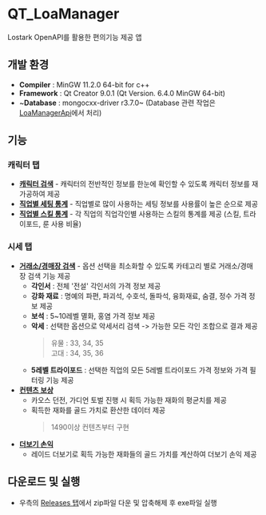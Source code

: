 # QT_LoaManager
Lostark OpenAPI를 활용한 편의기능 제공 앱
## 개발 환경
- **Compiler** : MinGW 11.2.0 64-bit for c++
- **Framework** : Qt Creator 9.0.1 (Qt Version. 6.4.0 MinGW 64-bit)
- ~**Database** : mongocxx-driver r3.7.0~ (Database 관련 작업은 [LoaManagerApi](https://github.com/Wseop/ASP.NET-LoaManagerApi)에서 처리)
## 기능
### 캐릭터 탭
- **[캐릭터 검색](https://github.com/Wseop/QT_LoaManager/tree/main/function/character_search)** - 캐릭터의 전반적인 정보를 한눈에 확인할 수 있도록 캐릭터 정보를 재가공하여 제공
- **[직업별 세팅 통계](https://github.com/Wseop/QT_LoaManager/tree/main/function/setting_ranking)** - 직업별로 많이 사용하는 세팅 정보를 사용률이 높은 순으로 제공
- **[직업별 스킬 통계](https://github.com/Wseop/QT_LoaManager/tree/main/function/skill_stats)** - 각 직업의 직업각인별 사용하는 스킬의 통계를 제공 (스킬, 트라이포드, 룬 사용 비율)
### 시세 탭
- **[거래소/경매장 검색](https://github.com/Wseop/QT_LoaManager/tree/main/function/smart_search)** - 옵션 선택을 최소화할 수 있도록 카테고리 별로 거래소/경매장 검색 기능 제공
  - **각인서** : 전체 '전설' 각인서의 가격 정보 제공
  - **강화 재료** : 명예의 파편, 파괴석, 수호석, 돌파석, 융화재료, 숨결, 정수 가격 정보 제공
  - **보석** : 5~10레벨 멸화, 홍염 가격 정보 제공
  - **악세** : 선택한 옵션으로 악세서리 검색 -> 가능한 모든 각인 조합으로 결과 제공
    > 유물 : 33, 34, 35    
    > 고대 : 34, 35, 36
  - **5레벨 트라이포드** : 선택한 직업의 모든 5레벨 트라이포드 가격 정보와 가격 필터링 기능 제공
- **[컨텐츠 보상](https://github.com/Wseop/QT_LoaManager/tree/main/function/content_reward)**
  - 카오스 던전, 가디언 토벌 진행 시 획득 가능한 재화의 평균치를 제공 
  - 획득한 재화를 골드 가치로 환산한 데이터 제공
    > 1490이상 컨텐츠부터 구현
- **[더보기 손익](https://github.com/Wseop/QT_LoaManager/tree/main/function/raid_profit)**
  - 레이드 더보기로 획득 가능한 재화들의 골드 가치를 계산하여 더보기 손익 제공
## 다운로드 및 실행
- 우측의 [Releases 탭](https://github.com/Wseop/QT_LoaManager/releases)에서 zip파일 다운 및 압축해제 후 exe파일 실행
